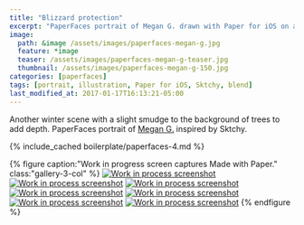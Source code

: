 ```yaml
---
title: "Blizzard protection"
excerpt: "PaperFaces portrait of Megan G. drawn with Paper for iOS on an iPad."
image: 
  path: &image /assets/images/paperfaces-megan-g.jpg 
  feature: *image
  teaser: /assets/images/paperfaces-megan-g-teaser.jpg
  thumbnail: /assets/images/paperfaces-megan-g-150.jpg
categories: [paperfaces]
tags: [portrait, illustration, Paper for iOS, Sktchy, blend]
last_modified_at: 2017-01-17T16:13:21-05:00
---
```


Another winter scene with a slight smudge to the background of trees to add depth. PaperFaces portrait of [Megan G.](http://sktchy.com/ZRLqgC ) inspired by Sktchy.

{% include_cached boilerplate/paperfaces-4.md %}

{% figure caption:"Work in progress screen captures Made with Paper." class:"gallery-3-col" %}
[![Work in process screenshot](/assets/images/paperfaces-megan-g-process-1-600.jpg)](/assets/images/paperfaces-megan-g-process-1-lg.jpg)
[![Work in process screenshot](/assets/images/paperfaces-megan-g-process-2-600.jpg)](/assets/images/paperfaces-megan-g-process-2-lg.jpg)
[![Work in process screenshot](/assets/images/paperfaces-megan-g-process-3-600.jpg)](/assets/images/paperfaces-megan-g-process-3-lg.jpg)
[![Work in process screenshot](/assets/images/paperfaces-megan-g-process-4-600.jpg)](/assets/images/paperfaces-megan-g-process-4-lg.jpg)
[![Work in process screenshot](/assets/images/paperfaces-megan-g-process-5-600.jpg)](/assets/images/paperfaces-megan-g-process-5-lg.jpg)
[![Work in process screenshot](/assets/images/paperfaces-megan-g-process-6-600.jpg)](/assets/images/paperfaces-megan-g-process-6-lg.jpg)
[![Work in process screenshot](/assets/images/paperfaces-megan-g-process-7-600.jpg)](/assets/images/paperfaces-megan-g-process-7-lg.jpg)
{% endfigure %}
